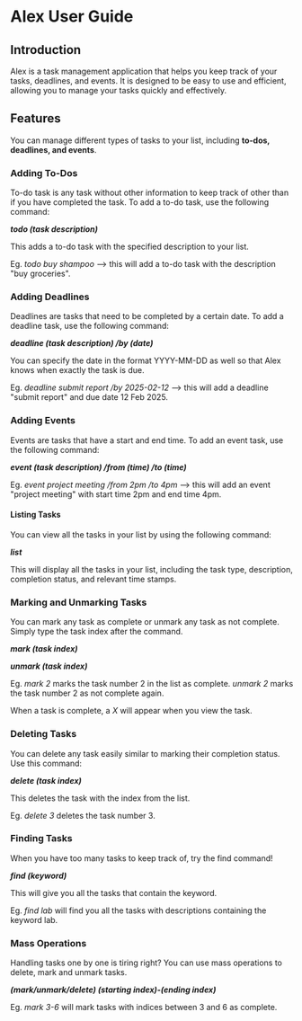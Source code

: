# Alex User Guide

## Introduction

Alex is a task management application that helps you keep track of your tasks, deadlines, and events. It is designed to be easy to use and efficient, allowing you to manage your tasks quickly and effectively.

## Features


You can manage different types of tasks to your list, including **to-dos, deadlines, and events**.

### Adding To-Dos
To-do task is any task without other information to keep track of other than if you have completed the task. To add a to-do task, use the following command:

**_todo (task description)_**

This adds a to-do task with the specified description to your list.

Eg. _todo buy shampoo_ --> this will add a to-do task with the description "buy groceries".

### Adding Deadlines

Deadlines are tasks that need to be completed by a certain date. To add a deadline task, use the following command:

**_deadline (task description) /by (date)_**

You can specify the date in the format YYYY-MM-DD as well so that Alex knows when exactly the task is due.

Eg. _deadline submit report /by 2025-02-12_ --> this will add a deadline "submit report" and due date 12 Feb 2025.

### Adding Events
Events are tasks that have a start and end time. To add an event task, use the following command:

**_event (task description) /from (time) /to (time)_**

Eg. _event project meeting /from 2pm /to 4pm_ --> this will add an event "project meeting" with start time 2pm and end time 4pm.

#### Listing Tasks

You can view all the tasks in your list by using the following command:

**_list_**

This will display all the tasks in your list, including the task type, description, completion status, and relevant time stamps.

### Marking and Unmarking Tasks

You can mark any task as complete or unmark any task as not complete. Simply type the task index after the command.

_**mark (task index)**_

**_unmark (task index)_**

Eg. _mark 2_ marks the task number 2 in the list as complete. _unmark 2_ marks the task number 2 as not complete again.

When a task is complete, a _X_ will appear when you view the task.

### Deleting Tasks

You can delete any task easily similar to marking their completion status. Use this command:

**_delete (task index)_**

This deletes the task with the index from the list.

Eg. _delete 3_ deletes the task number 3.

### Finding Tasks

When you have too many tasks to keep track of, try the find command!

**_find (keyword)_**

This will give you all the tasks that contain the keyword.

Eg. _find lab_ will find you all the tasks with descriptions containing the keyword lab.

### Mass Operations

Handling tasks one by one is tiring right? You can use mass operations to delete, mark and unmark tasks.

_**(mark/unmark/delete) (starting index)-(ending index)**_

Eg. _mark 3-6_ will mark tasks with indices between 3 and 6 as complete.